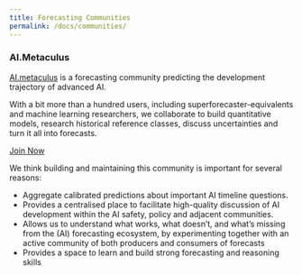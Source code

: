 ```yaml
---
title: Forecasting Communities
permalink: /docs/communities/
---
```


### AI.Metaculus
[AI.metaculus]('http://ai.metaculus.com') is a forecasting community predicting the development trajectory of advanced AI.

With a bit more than a hundred users, including superforecaster-equivalents and machine learning researchers, we collaborate to build quantitative models, research historical reference classes, discuss uncertainties and turn it all into forecasts.

<div class= "text-center">
<a class="btn btn-primary btn-lg" href="http://ai.metaculus.com" role="button">Join Now</a>
</div>

We think building and maintaining this community is important for several reasons:

- Aggregate calibrated predictions about important AI timeline questions.
- Provides a centralised place to facilitate high-quality discussion of AI development within the AI safety, policy and adjacent communities.
- Allows us to understand what works, what doesn’t, and what’s missing from the (AI) forecasting ecosystem, by experimenting together with an active community of both producers and consumers of forecasts
- Provides a space to learn and build strong forecasting and reasoning skills
